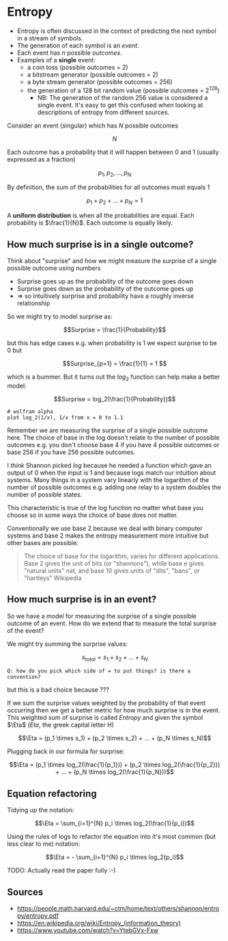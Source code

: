 # Entropy

* Entropy is often discussed in the context of predicting the next symbol in a stream of symbols.
* The generation of each symbol is an _event_.
* Each event has $n$ possible _outcomes_.
* Examples of a **single** event:
    * a coin toss (possible outcomes = 2)
    * a bitstream generator (possible outcomes = 2)
    * a byte stream generator (possible outcomes = 256)
    * the generation of a 128 bit random value (possible outcomes = $2^{128}$)
        * NB: The generation of the random 256 value is considered a single event. It's easy to get this confused when looking at descriptions of entropy from different sources.

Consider an event (singular) which has $N$ possible outcomes

$$N$$

Each outcome has a probability that it will happen between 0 and 1 (usually expressed as a fraction)

$$p_1, p_2, ..., p_N$$

By definition, the sum of the probabilities for all outcomes must equals 1

$$p_1 + p_2 + ... + p_N =  1$$

A **uniform distribution** is when all the probabilities are equal. Each probability is $\frac{1}{N}$. Each outcome is equally likely.

## How much surprise is in a single outcome?

Think about "surprise" and how we might measure the surprise of a single possible outcome using numbers

* Surprise goes up as the probability of the outcome goes down
* Surprise goes down as the probability of the outcome goes up
* => so intuitively surprise and probability have a roughly inverse relationship

So we might try to model surprise as:

$$Surprise = \frac{1}{Probability}$$

but this has edge cases e.g. when probability is 1 we expect surprise to be 0 but

$$Surprise_{p=1} = \frac{1}{1} = 1 $$

which is a bummer. But it turns out the $log_2$ function can help make a better model:

$$Surprise = log_2(\frac{1}{Probability})$$

    # wolfram alpha
    plot log_2(1/x), 1/x from x = 0 to 1.1


Remember we are measuring the surprise of a single possible outcome here. The choice of base in the log doesn't relate to the number of possible outcomes e.g. you don't choose base 4 if you have 4 possible outcomes or base 256 if you have 256 possible outcomes.

I _think_ Shannon picked $log$ because he needed a function which gave an output of 0 when the input is 1 and because logs match our intuition about systems. Many things in a system vary linearly with the logarithm of the number of possible outcomes e.g. adding one relay to a system doubles the number of possible states.

This characteristic is true of the log function no matter what base you choose so in some ways the choice of base does not matter.

Conventionally we use base 2 because we deal with binary computer systems and base 2 makes the entropy measurement more intuitive but other bases are possible:

> The choice of base for the logarithm, varies for different applications. Base
> 2 gives the unit of bits (or "shannons"), while base e gives "natural units"
> nat, and base 10 gives units of "dits", "bans", or "hartleys"
> Wikipedia

## How much surprise is in an event?

So we have a model for measuring the surprise of a single possible outcome of an event. How do we extend that to measure the total surprise of the event?

We might try summing the surprise values:

$$s_{total} = s_1 + s_2 + ... + s_N$$

    Q: how do you pick which side of = to put things? is there a convention?

but this is a bad choice because ???

If we sum the surprise values weighted by the probability of that event occurring then we get a better metric for how much surprise is in the event. This weighted sum of surprise is called _Entropy_ and given the symbol $\Eta$ (_Eta_, the greek capital letter H)

$$\Eta = (p_1 \times s_1) + (p_2 \times s_2) + ... + (p_N \times s_N)$$

Plugging back in our formula for surprise:

$$\Eta = (p_1 \times log_2(\frac{1}{p_1})) + (p_2 \times log_2(\frac{1}{p_2})) + ... + (p_N \times log_2(\frac{1}{p_N}))$$

## Equation refactoring

Tidying up the notation:

$$\Eta = \sum_{i=1}^{N} p_i \times log_2(\frac{1}{p_i})$$

Using the rules of logs to refactor the equation into it's most common (but less clear to me) notation:

$$\Eta = - \sum_{i=1}^{N} p_i \times log_2(p_i)$$


TODO: Actually read the paper fully :-)

## Sources

* https://people.math.harvard.edu/~ctm/home/text/others/shannon/entropy/entropy.pdf
* https://en.wikipedia.org/wiki/Entropy_(information_theory)
* https://www.youtube.com/watch?v=YtebGVx-Fxw